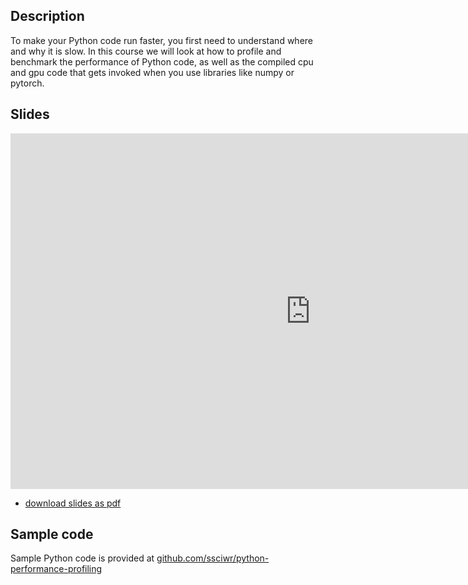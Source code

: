 ## Description

To make your Python code run faster, you first need to understand where and why it is slow.
In this course we will look at how to profile and benchmark the performance of Python code,
as well as the compiled cpu and gpu code that gets invoked when you use libraries like numpy or pytorch.

## Slides

<iframe src="https://docs.google.com/presentation/d/e/2PACX-1vTNchvgvICG1YlGtMKO_WX7cYBcu0tnL9OG5xx1UKhOBoPBCgU4sKBpUA09_b3CU2q7XGnKjlThOwdh/embed?start=false&loop=false&delayms=3000" frameborder="0" width="960" height="569" allowfullscreen="true" mozallowfullscreen="true" webkitallowfullscreen="true"></iframe>

- [download slides as pdf](https://github.com/ssciwr/python-performance-profiling/raw/main/docs/slides/slides.pdf)

## Sample code

Sample Python code is provided at [github.com/ssciwr/python-performance-profiling](https://github.com/ssciwr/python-performance-profiling)
